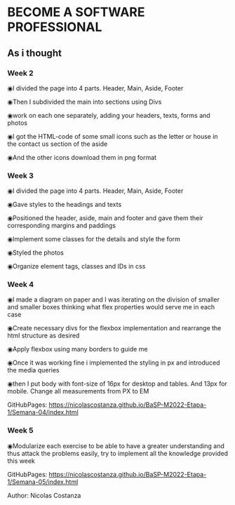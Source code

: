 # BECOME A SOFTWARE PROFESSIONAL

## As i thought
### Week 2

◉I divided the page into 4 parts. Header, Main, Aside, Footer

◉Then I subdivided the main into sections using Divs

◉work on each one separately, adding your headers, texts, forms and photos

◉I got the HTML-code of some small icons such as the letter or house in the contact us section of the aside

◉And the other icons download them in png format

### Week 3

◉I divided the page into 4 parts. Header, Main, Aside, Footer

◉Gave styles to the headings and texts

◉Positioned the header, aside, main and footer and gave them their corresponding margins and paddings

◉Implement some classes for the details and style the form

◉Styled the photos

◉Organize element tags, classes and IDs in css

### Week 4

◉I made a diagram on paper and I was iterating on the division of smaller and smaller boxes thinking what flex properties would serve me in each case

◉Create necessary divs for the flexbox implementation and rearrange the html structure as desired

◉Apply flexbox using many borders to guide me

◉Once it was working fine i implemented the styling in px and introduced the media queries

◉then I put body with font-size of 16px for desktop and tables. And 13px for mobile. Change all measurements from PX to EM

GitHubPages: https://nicolascostanza.github.io/BaSP-M2022-Etapa-1/Semana-04/index.html

### Week 5

◉Modularize each exercise to be able to have a greater understanding and thus attack the problems easily, try to implement all the knowledge provided this week

GitHubPages: https://nicolascostanza.github.io/BaSP-M2022-Etapa-1/Semana-05/index.html

Author: Nicolas Costanza

